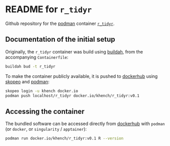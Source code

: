 # README for `r_tidyr`

Github repository for the [podman](https://podman.io/) container [`r_tidyr`](https://hub.docker.com/repository/docker/khench/r_vanillr).

## Documentation of the initial setup

Originally, the `r_tidyr` container was build using [buildah](https://buildah.io/), from the accompanying `Containerfile`:

```sh
buildah bud -t r_tidyr
```

To make the container publicly available, it is pushed to [dockerhub](https://hub.docker.com/r/khench/r_tidyr) using [skopeo](https://github.com/containers/skopeo) and [podman](https://podman.io/):

```sh
skopeo login -u khench docker.io
podman push localhost/r_tidyr docker.io/khench/r_tidyr:v0.1
```

## Accessing the container

The bundled software can be accessed directly from [dockerhub](https://hub.docker.com/r/khench/r_tidyr) with `podman` (or `docker`, or `singularity` / `apptainer`):

```sh
podman run docker.io/khench/r_tidyr:v0.1 R --version
```

